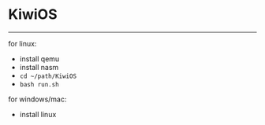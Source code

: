 # KiwiOS
---
for linux:
- install qemu
- install nasm
- `cd ~/path/KiwiOS`
- `bash run.sh`

for windows/mac:
- install linux
